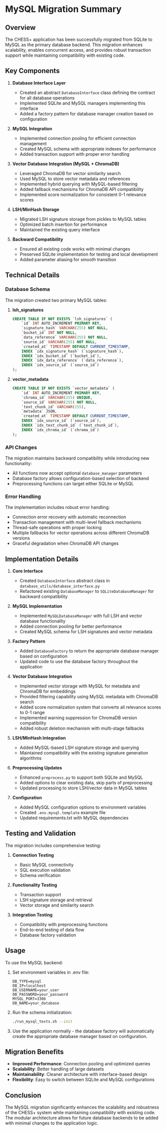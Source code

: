 # MySQL Migration Summary

## Overview

The CHESS+ application has been successfully migrated from SQLite to MySQL as the primary database backend. This migration enhances scalability, enables concurrent access, and provides robust transaction support while maintaining compatibility with existing code.

## Key Components

1. **Database Interface Layer**
   - Created an abstract `DatabaseInterface` class defining the contract for all database operations
   - Implemented SQLite and MySQL managers implementing this interface
   - Added a factory pattern for database manager creation based on configuration

2. **MySQL Integration**
   - Implemented connection pooling for efficient connection management
   - Created MySQL schema with appropriate indexes for performance
   - Added transaction support with proper error handling

3. **Vector Database Integration (MySQL + ChromaDB)**
   - Leveraged ChromaDB for vector similarity search
   - Used MySQL to store vector metadata and references
   - Implemented hybrid querying with MySQL-based filtering
   - Added fallback mechanisms for ChromaDB API compatibility
   - Implemented score normalization for consistent 0-1 relevance scores

4. **LSH/MinHash Storage**
   - Migrated LSH signature storage from pickles to MySQL tables
   - Optimized batch insertion for performance
   - Maintained the existing query interface

5. **Backward Compatibility**
   - Ensured all existing code works with minimal changes
   - Preserved SQLite implementation for testing and local development
   - Added parameter aliasing for smooth transition

## Technical Details

### Database Schema

The migration created two primary MySQL tables:

1. **lsh_signatures**
   ```sql
   CREATE TABLE IF NOT EXISTS `lsh_signatures` (
       `id` INT AUTO_INCREMENT PRIMARY KEY,
       `signature_hash` VARCHAR(255) NOT NULL,
       `bucket_id` INT NOT NULL,
       `data_reference` VARCHAR(255) NOT NULL,
       `source_id` VARCHAR(255) NOT NULL,
       `created_at` TIMESTAMP DEFAULT CURRENT_TIMESTAMP,
       INDEX `idx_signature_hash` (`signature_hash`),
       INDEX `idx_bucket_id` (`bucket_id`),
       INDEX `idx_data_reference` (`data_reference`),
       INDEX `idx_source_id` (`source_id`)
   );
   ```

2. **vector_metadata**
   ```sql
   CREATE TABLE IF NOT EXISTS `vector_metadata` (
       `id` INT AUTO_INCREMENT PRIMARY KEY,
       `chroma_id` VARCHAR(255) UNIQUE,
       `source_id` VARCHAR(255) NOT NULL,
       `text_chunk_id` VARCHAR(255),
       `metadata` JSON,
       `created_at` TIMESTAMP DEFAULT CURRENT_TIMESTAMP,
       INDEX `idx_source_id` (`source_id`),
       INDEX `idx_text_chunk_id` (`text_chunk_id`),
       INDEX `idx_chroma_id` (`chroma_id`)
   );
   ```

### API Changes

The migration maintains backward compatibility while introducing new functionality:

- All functions now accept optional `database_manager` parameters
- Database factory allows configuration-based selection of backend
- Preprocessing functions can target either SQLite or MySQL

### Error Handling

The implementation includes robust error handling:

- Connection error recovery with automatic reconnection
- Transaction management with multi-level fallback mechanisms
- Thread-safe operations with proper locking
- Multiple fallbacks for vector operations across different ChromaDB versions
- Graceful degradation when ChromaDB API changes

## Implementation Details

1. **Core Interface**
   - Created `DatabaseInterface` abstract class in `database_utils/database_interface.py`
   - Refactored existing `DatabaseManager` to `SQLiteDatabaseManager` for backward compatibility

2. **MySQL Implementation**
   - Implemented `MySQLDatabaseManager` with full LSH and vector database functionality
   - Added connection pooling for better performance
   - Created MySQL schema for LSH signatures and vector metadata

3. **Factory Pattern**
   - Added `DatabaseFactory` to return the appropriate database manager based on configuration
   - Updated code to use the database factory throughout the application

4. **Vector Database Integration**
   - Implemented vector storage with MySQL for metadata and ChromaDB for embeddings
   - Provided filtering capability using MySQL metadata with ChromaDB search
   - Added score normalization system that converts all relevance scores to 0-1 range
   - Implemented warning suppression for ChromaDB version compatibility
   - Added robust deletion mechanism with multi-stage fallbacks

5. **LSH/MinHash Integration**
   - Added MySQL-based LSH signature storage and querying
   - Maintained compatibility with the existing signature generation algorithms

6. **Preprocessing Updates**
   - Enhanced `preprocess.py` to support both SQLite and MySQL
   - Added options to clear existing data, skip parts of preprocessing
   - Updated processing to store LSH/vector data in MySQL tables

7. **Configuration**
   - Added MySQL configuration options to environment variables
   - Created `.env.mysql.template` example file
   - Updated requirements.txt with MySQL dependencies

## Testing and Validation

The migration includes comprehensive testing:

1. **Connection Testing**
   - Basic MySQL connectivity
   - SQL execution validation
   - Schema verification

2. **Functionality Testing**
   - Transaction support
   - LSH signature storage and retrieval
   - Vector storage and similarity search

3. **Integration Testing**
   - Compatibility with preprocessing functions
   - End-to-end testing of data flow
   - Database factory validation

## Usage

To use the MySQL backend:

1. Set environment variables in .env file:
   ```
   DB_TYPE=mysql
   DB_IP=localhost
   DB_USERNAME=your_user
   DB_PASSWORD=your_password
   MYSQL_PORT=3306
   DB_NAME=your_database
   ```

2. Run the schema initialization:
   ```bash
   ./run_mysql_tests.sh --init
   ```

3. Use the application normally - the database factory will automatically create the appropriate database manager based on configuration.

## Migration Benefits

- **Improved Performance**: Connection pooling and optimized queries
- **Scalability**: Better handling of large datasets
- **Maintainability**: Cleaner architecture with interface-based design
- **Flexibility**: Easy to switch between SQLite and MySQL configurations

## Conclusion

The MySQL migration significantly enhances the scalability and robustness of the CHESS+ system while maintaining compatibility with existing code. The modular architecture allows for future database backends to be added with minimal changes to the application logic.